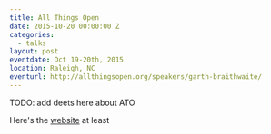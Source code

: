 ```yaml
---
title: All Things Open
date: 2015-10-20 00:00:00 Z
categories:
  - talks
layout: post
eventdate: Oct 19-20th, 2015
location: Raleigh, NC
eventurl: http://allthingsopen.org/speakers/garth-braithwaite/
---
```


TODO: add deets here about ATO

Here's the [website](http://allthingsopen.org/speakers/garth-braithwaite/) at least
